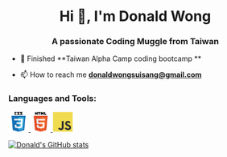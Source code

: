 <h1 align="center">Hi 👋, I'm Donald Wong</h1>
<h3 align="center">A passionate Coding Muggle from Taiwan</h3>

- 🌱 Finished **Taiwan Alpha Camp coding bootcamp **

- 📫 How to reach me **donaldwongsuisang@gmail.com**


<h3 align="left">Languages and Tools:</h3>
<p align="left"> <a href="https://www.w3schools.com/css/" target="_blank" rel="noreferrer"> <img src="https://raw.githubusercontent.com/devicons/devicon/master/icons/css3/css3-original-wordmark.svg" alt="css3" width="40" height="40"/> </a> <a href="https://www.w3.org/html/" target="_blank" rel="noreferrer"> <img src="https://raw.githubusercontent.com/devicons/devicon/master/icons/html5/html5-original-wordmark.svg" alt="html5" width="40" height="40"/> </a> <a href="https://developer.mozilla.org/en-US/docs/Web/JavaScript" target="_blank" rel="noreferrer"> <img src="https://raw.githubusercontent.com/devicons/devicon/master/icons/javascript/javascript-original.svg" alt="javascript" width="40" height="40"/> </a> </p>

[![Donald's GitHub stats](https://github-readme-stats.vercel.app/api?username=DonaldWongSuiSang)](https://github.com/anuraghazra/github-readme-stats)

